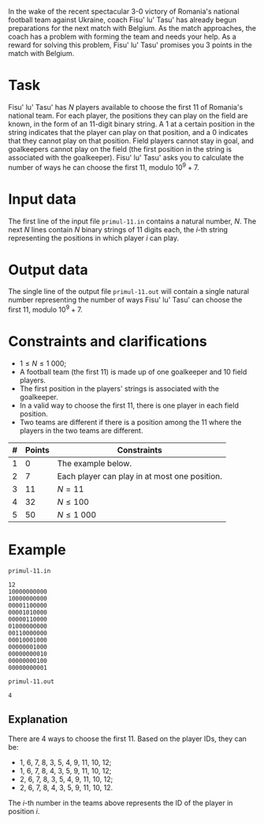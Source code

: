 In the wake of the recent spectacular 3-0 victory of Romania's national football team against Ukraine, coach Fisu' lu' Tasu' has already begun preparations for the next match with Belgium. As the match approaches, the coach has a problem with forming the team and needs your help. As a reward for solving this problem, Fisu' lu' Tasu' promises you 3 points in the match with Belgium.

# Task

Fisu' lu' Tasu' has $N$ players available to choose the first 11 of Romania's national team. For each player, the positions they can play on the field are known, in the form of an 11-digit binary string. A $1$ at a certain position in the string indicates that the player can play on that position, and a $0$ indicates that they cannot play on that position. Field players cannot stay in goal, and goalkeepers cannot play on the field (the first position in the string is associated with the goalkeeper). Fisu' lu' Tasu' asks you to calculate the number of ways he can choose the first 11, modulo $10^9 + 7$.

# Input data

The first line of the input file `primul-11.in` contains a natural number, $N$.
The next $N$ lines contain $N$ binary strings of 11 digits each, the $i$-th string representing the positions in which player $i$ can play.

# Output data

The single line of the output file `primul-11.out` will contain a single natural number representing the number of ways Fisu' lu' Tasu' can choose the first 11, modulo $10^9 + 7$.

# Constraints and clarifications

* $1 \leq N \leq 1\ 000$;
* A football team (the first 11) is made up of one goalkeeper and 10 field players.
* The first position in the players' strings is associated with the goalkeeper.
* In a valid way to choose the first 11, there is one player in each field position.
* Two teams are different if there is a position among the 11 where the players in the two teams are different.

| # | Points | Constraints |
| - | - | ------------ |
| 1 | 0 | The example below. |
| 2 | 7 | Each player can play in at most one position. |
| 3 | 11 | $N=11$ |
| 4 | 32 | $N \leq 100$ |
| 5 | 50 | $N \leq 1\ 000$ |

# Example

`primul-11.in`
```
12
10000000000
10000000000
00001100000
00001010000
00000110000
01000000000
00110000000
00010001000
00000001000
00000000010
00000000100
00000000001
```

`primul-11.out`
```
4
```

## Explanation

There are 4 ways to choose the first 11. Based on the player IDs, they can be:
* $1$, $6$, $7$, $8$, $3$, $5$, $4$, $9$, $11$, $10$, $12$;
* $1$, $6$, $7$, $8$, $4$, $3$, $5$, $9$, $11$, $10$, $12$;
* $2$, $6$, $7$, $8$, $3$, $5$, $4$, $9$, $11$, $10$, $12$;
* $2$, $6$, $7$, $8$, $4$, $3$, $5$, $9$, $11$, $10$, $12$.

The $i$-th number in the teams above represents the ID of the player in position $i$.